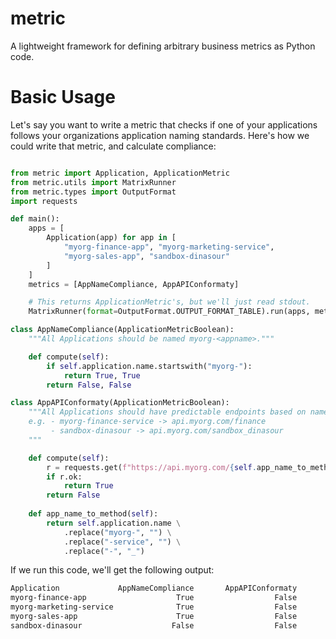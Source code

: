 # metric
A lightweight framework for defining arbitrary business metrics as Python code.

# Basic Usage

Let's say you want to write a metric that checks if one of your applications follows your organizations application naming standards. Here's how we could write that metric, and calculate compliance:

```python

from metric import Application, ApplicationMetric
from metric.utils import MatrixRunner
from metric.types import OutputFormat
import requests

def main():
    apps = [
        Application(app) for app in [
            "myorg-finance-app", "myorg-marketing-service",
            "myorg-sales-app", "sandbox-dinasour"
        ]
    ]
    metrics = [AppNameCompliance, AppAPIConformaty]

    # This returns ApplicationMetric's, but we'll just read stdout. 
    MatrixRunner(format=OutputFormat.OUTPUT_FORMAT_TABLE).run(apps, metrics)

class AppNameCompliance(ApplicationMetricBoolean):
    """All Applications should be named myorg-<appname>."""

    def compute(self):
        if self.application.name.startswith("myorg-"):
            return True, True
        return False, False

class AppAPIConformaty(ApplicationMetricBoolean):
    """All Applications should have predictable endpoints based on name.
    e.g. - myorg-finance-service -> api.myorg.com/finance
         - sandbox-dinasour -> api.myorg.com/sandbox_dinasour
    """

    def compute(self):
        r = requests.get(f"https://api.myorg.com/{self.app_name_to_method()}")
        if r.ok:
            return True
        return False
    
    def app_name_to_method(self):
        return self.application.name \
            .replace("myorg-", "") \
            .replace("-service", "") \
            .replace("-", "_")
```

If we run this code, we'll get the following output:

```bash
Application             AppNameCompliance       AppAPIConformaty
myorg-finance-app                    True                  False
myorg-marketing-service              True                  False
myorg-sales-app                      True                  False
sandbox-dinasour                    False                  False
```
